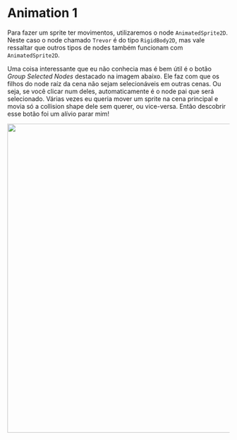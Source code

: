 # Animation 1

Para fazer um sprite ter movimentos, utilizaremos o node `AnimatedSprite2D`. Neste caso o node chamado `Trevor` é do tipo `RigidBody2D`, mas vale ressaltar que outros tipos de nodes também funcionam com `AnimatedSprite2D`. 

Uma coisa interessante que eu não conhecia mas é bem útil é o botão *Group Selected Nodes* destacado na imagem abaixo. Ele faz com que os filhos do node raíz da cena não sejam selecionáveis em outras cenas. Ou seja, se você clicar num deles, automaticamente é o node pai que será selecionado. Várias vezes eu queria mover um sprite na cena principal e movia só a collision shape dele sem querer, ou vice-versa. Então descobrir esse botão foi um alívio parar mim!

<p align="center">
    <img src="https://github.com/user-attachments/assets/a761a71f-cb31-43c4-9477-900ee340e000" width="700">
</p>

